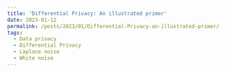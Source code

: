 ```yaml
---
title: 'Differential Privacy: An illustrated primer'
date: 2023-01-12
permalink: /posts/2023/01/Differential-Privacy-an-illustrated-primer/
tags:
  - Data privacy 
  - Differential Privacy
  - Laplace noise
  - White noise
---
```


